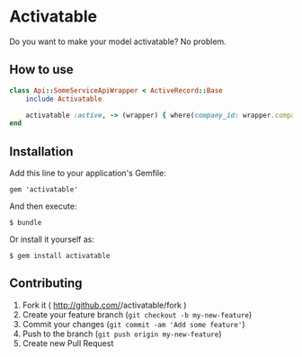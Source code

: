# Activatable

Do you want to make your model activatable? No problem.

## How to use

```ruby
class Api::SomeServiceApiWrapper < ActiveRecord::Base
    include Activatable

    activatable :active, -> (wrapper) { where(company_id: wrapper.company_id) }
end
```

## Installation

Add this line to your application's Gemfile:

    gem 'activatable'

And then execute:

    $ bundle

Or install it yourself as:

    $ gem install activatable

## Contributing

1. Fork it ( http://github.com/<my-github-username>/activatable/fork )
2. Create your feature branch (`git checkout -b my-new-feature`)
3. Commit your changes (`git commit -am 'Add some feature'`)
4. Push to the branch (`git push origin my-new-feature`)
5. Create new Pull Request

